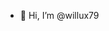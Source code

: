 - 👋 Hi, I’m @willux79

<!---
willux79/willux79 is a ✨ special ✨ repository because its `README.md` (this file) appears on your GitHub profile.
You can click the Preview link to take a look at your changes.
--->
